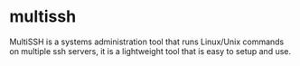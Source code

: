 # multissh
MultiSSH is a systems administration tool that runs Linux/Unix commands on multiple ssh servers, it is a lightweight tool that is easy to setup and use.
